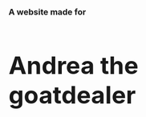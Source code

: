 <!DOCTYPE html>
<html>

<head>
	<meta charset="UTF-8">
	<title>🐐Andrea the goatdealer🐐</title>
	<link rel="stylesheet" href="styles.css">

</head>

<body>
	<div class="yes">
		<h3>A website made for</h3>
		<h1 style="font-size: xxx-large;">Andrea the goatdealer</h1>
		<style>
			* {
			  box-sizing: border-box;
			}
			
			body {
			  margin: 0;
			  font-family: Arial;
			}
			
			.header {
			  text-align: center;
			  padding: 32px;
			}
			
			.row {
			  display: -ms-flexbox; /* IE10 */
			  display: flex;
			  -ms-flex-wrap: wrap; /* IE10 */
			  flex-wrap: wrap;
			  padding: 0 4px;
			}
			
			/* Create four equal columns that sits next to each other */
			.column {
			  -ms-flex: 25%; /* IE10 */
			  flex: 25%;
			  max-width: 25%;
			  padding: 0 4px;
			}
			
			.column img {
			  margin-top: 8px;
			  vertical-align: middle;
			  width: 100%;
			}
			
			/* Responsive layout - makes a two column-layout instead of four columns */
			@media screen and (max-width: 800px) {
			  .column {
				-ms-flex: 50%;
				flex: 50%;
				max-width: 50%;
			  }
			}
			
			/* Responsive layout - makes the two columns stack on top of each other instead of next to each other */
			@media screen and (max-width: 600px) {
			  .column {
				-ms-flex: 100%;
				flex: 100%;
				max-width: 100%;
			  }
			}
			</style>
	</div>
	<br>
	<i style='color: white;'>ASDFGHJKLqwtjhagdfjahsdgfQWERTYUIO</i><a href="quiz.html" class="myButton">IQ test</a>
	<a href="Law.html" class="myButton">Law thing</a>
	<a href="usefull.html" class="myButton">Useful</a>
	<a href="bussiness.html" class="myButton">Business</a>
	<br>
	<br>
	<div class="row"> 
		<div class="column">
	<a target="_blank" href="36A5E29F-8019-48B2-B36B-31D22597208C.jpeg">
		<img src="36A5E29F-8019-48B2-B36B-31D22597208C.jpeg" alt="Forest">
		<a target="_blank" href="36A5E29F-8019-48B2-B36B-31D22597208C.jpeg">
			<img src="36A5E29F-8019-48B2-B36B-31D22597208C.jpeg" alt="Forest">	<a target="_blank" href="images/36A5E29F-8019-48B2-B36B-31D22597208C.jpeg">
				<img src="36A5E29F-8019-48B2-B36B-31D22597208C.jpeg" alt="Forest">	<a target="_blank" href="images/36A5E29F-8019-48B2-B36B-31D22597208C.jpeg">
					<img src="36A5E29F-8019-48B2-B36B-31D22597208C.jpeg" alt="Forest">	<a target="_blank" href="images/36A5E29F-8019-48B2-B36B-31D22597208C.jpeg">
						<img src="36A5E29F-8019-48B2-B36B-31D22597208C.jpeg" alt="Forest">	<a target="_blank" href="images/36A5E29F-8019-48B2-B36B-31D22597208C.jpeg">
							<img src="36A5E29F-8019-48B2-B36B-31D22597208C.jpeg" alt="Forest">	<a target="_blank" href="images/36A5E29F-8019-48B2-B36B-31D22597208C.jpeg">
								<img src="36A5E29F-8019-48B2-B36B-31D22597208C.jpeg" alt="Forest">	<a target="_blank" href="images/36A5E29F-8019-48B2-B36B-31D22597208C.jpeg">
									<img src="36A5E29F-8019-48B2-B36B-31D22597208C.jpeg" alt="Forest">	<a target="_blank" href="images/36A5E29F-8019-48B2-B36B-31D22597208C.jpeg">
										<img src="36A5E29F-8019-48B2-B36B-31D22597208C.jpeg" alt="Forest">	<a target="_blank" href="images/36A5E29F-8019-48B2-B36B-31D22597208C.jpeg">
											<img src="36A5E29F-8019-48B2-B36B-31D22597208C.jpeg" alt="Forest">	<a target="_blank" href="images/36A5E29F-8019-48B2-B36B-31D22597208C.jpeg">
												<img src="36A5E29F-8019-48B2-B36B-31D22597208C.jpeg" alt="Forest">	<a target="_blank" href="images/36A5E29F-8019-48B2-B36B-31D22597208C.jpeg">
													<img src="36A5E29F-8019-48B2-B36B-31D22597208C.jpeg" alt="Forest"><img src="images/36A5E29F-8019-48B2-B36B-31D22597208C.jpeg" alt="Forest">	<a target="_blank" href="images/36A5E29F-8019-48B2-B36B-31D22597208C.jpeg">
														<img src="36A5E29F-8019-48B2-B36B-31D22597208C.jpeg" alt="Forest">	<a target="_blank" href="images/36A5E29F-8019-48B2-B36B-31D22597208C.jpeg">
															<img src="36A5E29F-8019-48B2-B36B-31D22597208C.jpeg" alt="Forest">	<a target="_blank" href="images/36A5E29F-8019-48B2-B36B-31D22597208C.jpeg">
																<img src="36A5E29F-8019-48B2-B36B-31D22597208C.jpeg" alt="Forest">	<a target="_blank" href="images/36A5E29F-8019-48B2-B36B-31D22597208C.jpeg">
																	<img src="36A5E29F-8019-48B2-B36B-31D22597208C.jpeg" alt="Forest">	<a target="_blank" href="images/36A5E29F-8019-48B2-B36B-31D22597208C.jpeg">
																		<img src="36A5E29F-8019-48B2-B36B-31D22597208C.jpeg" alt="Forest">
																		<div class="column">
																			<a target="_blank" href="36A5E29F-8019-48B2-B36B-31D22597208C.jpeg">
																				<img src="36A5E29F-8019-48B2-B36B-31D22597208C.jpeg" alt="Forest">
																				<a target="_blank" href="36A5E29F-8019-48B2-B36B-31D22597208C.jpeg">
																					<img src="36A5E29F-8019-48B2-B36B-31D22597208C.jpeg" alt="Forest">	<a target="_blank" href="images/36A5E29F-8019-48B2-B36B-31D22597208C.jpeg">
																						<img src="36A5E29F-8019-48B2-B36B-31D22597208C.jpeg" alt="Forest">	<a target="_blank" href="images/36A5E29F-8019-48B2-B36B-31D22597208C.jpeg">
																							<img src="36A5E29F-8019-48B2-B36B-31D22597208C.jpeg" alt="Forest">	<a target="_blank" href="images/36A5E29F-8019-48B2-B36B-31D22597208C.jpeg">
																								<img src="36A5E29F-8019-48B2-B36B-31D22597208C.jpeg" alt="Forest">	<a target="_blank" href="images/36A5E29F-8019-48B2-B36B-31D22597208C.jpeg">
																									<img src="36A5E29F-8019-48B2-B36B-31D22597208C.jpeg" alt="Forest">	<a target="_blank" href="images/36A5E29F-8019-48B2-B36B-31D22597208C.jpeg">
																										<img src="36A5E29F-8019-48B2-B36B-31D22597208C.jpeg" alt="Forest">	<a target="_blank" href="images/36A5E29F-8019-48B2-B36B-31D22597208C.jpeg">
																											<img src="36A5E29F-8019-48B2-B36B-31D22597208C.jpeg" alt="Forest">	<a target="_blank" href="images/36A5E29F-8019-48B2-B36B-31D22597208C.jpeg">
																												<img src="36A5E29F-8019-48B2-B36B-31D22597208C.jpeg" alt="Forest">	<a target="_blank" href="images/36A5E29F-8019-48B2-B36B-31D22597208C.jpeg">
																													<img src="36A5E29F-8019-48B2-B36B-31D22597208C.jpeg" alt="Forest">	<a target="_blank" href="images/36A5E29F-8019-48B2-B36B-31D22597208C.jpeg">
																														<img src="36A5E29F-8019-48B2-B36B-31D22597208C.jpeg" alt="Forest">	<a target="_blank" href="images/36A5E29F-8019-48B2-B36B-31D22597208C.jpeg">
																															<img src="36A5E29F-8019-48B2-B36B-31D22597208C.jpeg" alt="Forest"><img src="images/36A5E29F-8019-48B2-B36B-31D22597208C.jpeg" alt="Forest">	<a target="_blank" href="images/36A5E29F-8019-48B2-B36B-31D22597208C.jpeg">
																																<img src="36A5E29F-8019-48B2-B36B-31D22597208C.jpeg" alt="Forest">	<a target="_blank" href="images/36A5E29F-8019-48B2-B36B-31D22597208C.jpeg">
																																	<img src="36A5E29F-8019-48B2-B36B-31D22597208C.jpeg" alt="Forest">	<a target="_blank" href="images/36A5E29F-8019-48B2-B36B-31D22597208C.jpeg">
																																		<img src="36A5E29F-8019-48B2-B36B-31D22597208C.jpeg" alt="Forest">	<a target="_blank" href="images/36A5E29F-8019-48B2-B36B-31D22597208C.jpeg">
																																			<img src="36A5E29F-8019-48B2-B36B-31D22597208C.jpeg" alt="Forest">	<a target="_blank" href="images/36A5E29F-8019-48B2-B36B-31D22597208C.jpeg">
																																				<img src="36A5E29F-8019-48B2-B36B-31D22597208C.jpeg" alt="Forest">
																			</div>		<div class="column">
																				<a target="_blank" href="36A5E29F-8019-48B2-B36B-31D22597208C.jpeg">
																					<img src="36A5E29F-8019-48B2-B36B-31D22597208C.jpeg" alt="Forest">
																					<a target="_blank" href="36A5E29F-8019-48B2-B36B-31D22597208C.jpeg">
																						<img src="36A5E29F-8019-48B2-B36B-31D22597208C.jpeg" alt="Forest">	<a target="_blank" href="images/36A5E29F-8019-48B2-B36B-31D22597208C.jpeg">
																							<img src="36A5E29F-8019-48B2-B36B-31D22597208C.jpeg" alt="Forest">	<a target="_blank" href="images/36A5E29F-8019-48B2-B36B-31D22597208C.jpeg">
																								<img src="36A5E29F-8019-48B2-B36B-31D22597208C.jpeg" alt="Forest">	<a target="_blank" href="images/36A5E29F-8019-48B2-B36B-31D22597208C.jpeg">
																									<img src="36A5E29F-8019-48B2-B36B-31D22597208C.jpeg" alt="Forest">	<a target="_blank" href="images/36A5E29F-8019-48B2-B36B-31D22597208C.jpeg">
																										<img src="36A5E29F-8019-48B2-B36B-31D22597208C.jpeg" alt="Forest">	<a target="_blank" href="images/36A5E29F-8019-48B2-B36B-31D22597208C.jpeg">
																											<img src="36A5E29F-8019-48B2-B36B-31D22597208C.jpeg" alt="Forest">	<a target="_blank" href="images/36A5E29F-8019-48B2-B36B-31D22597208C.jpeg">
																												<img src="36A5E29F-8019-48B2-B36B-31D22597208C.jpeg" alt="Forest">	<a target="_blank" href="images/36A5E29F-8019-48B2-B36B-31D22597208C.jpeg">
																													<img src="36A5E29F-8019-48B2-B36B-31D22597208C.jpeg" alt="Forest">	<a target="_blank" href="images/36A5E29F-8019-48B2-B36B-31D22597208C.jpeg">
																														<img src="36A5E29F-8019-48B2-B36B-31D22597208C.jpeg" alt="Forest">	<a target="_blank" href="images/36A5E29F-8019-48B2-B36B-31D22597208C.jpeg">
																															<img src="36A5E29F-8019-48B2-B36B-31D22597208C.jpeg" alt="Forest">	<a target="_blank" href="images/36A5E29F-8019-48B2-B36B-31D22597208C.jpeg">
																																<img src="36A5E29F-8019-48B2-B36B-31D22597208C.jpeg" alt="Forest"><img src="images/36A5E29F-8019-48B2-B36B-31D22597208C.jpeg" alt="Forest">	<a target="_blank" href="images/36A5E29F-8019-48B2-B36B-31D22597208C.jpeg">
																																	<img src="36A5E29F-8019-48B2-B36B-31D22597208C.jpeg" alt="Forest">	<a target="_blank" href="images/36A5E29F-8019-48B2-B36B-31D22597208C.jpeg">
																																		<img src="36A5E29F-8019-48B2-B36B-31D22597208C.jpeg" alt="Forest">	<a target="_blank" href="images/36A5E29F-8019-48B2-B36B-31D22597208C.jpeg">
																																			<img src="36A5E29F-8019-48B2-B36B-31D22597208C.jpeg" alt="Forest">	<a target="_blank" href="images/36A5E29F-8019-48B2-B36B-31D22597208C.jpeg">
																																				<img src="36A5E29F-8019-48B2-B36B-31D22597208C.jpeg" alt="Forest">	<a target="_blank" href="images/36A5E29F-8019-48B2-B36B-31D22597208C.jpeg">
																																					<img src="36A5E29F-8019-48B2-B36B-31D22597208C.jpeg" alt="Forest">
																				</div>		<div class="column">
																					<a target="_blank" href="36A5E29F-8019-48B2-B36B-31D22597208C.jpeg">
																						<img src="36A5E29F-8019-48B2-B36B-31D22597208C.jpeg" alt="Forest">
																						<a target="_blank" href="36A5E29F-8019-48B2-B36B-31D22597208C.jpeg">
																							<img src="36A5E29F-8019-48B2-B36B-31D22597208C.jpeg" alt="Forest">	<a target="_blank" href="images/36A5E29F-8019-48B2-B36B-31D22597208C.jpeg">
																								<img src="36A5E29F-8019-48B2-B36B-31D22597208C.jpeg" alt="Forest">	<a target="_blank" href="images/36A5E29F-8019-48B2-B36B-31D22597208C.jpeg">
																									<img src="36A5E29F-8019-48B2-B36B-31D22597208C.jpeg" alt="Forest">	<a target="_blank" href="images/36A5E29F-8019-48B2-B36B-31D22597208C.jpeg">
																										<img src="36A5E29F-8019-48B2-B36B-31D22597208C.jpeg" alt="Forest">	<a target="_blank" href="images/36A5E29F-8019-48B2-B36B-31D22597208C.jpeg">
																											<img src="36A5E29F-8019-48B2-B36B-31D22597208C.jpeg" alt="Forest">	<a target="_blank" href="images/36A5E29F-8019-48B2-B36B-31D22597208C.jpeg">
																												<img src="36A5E29F-8019-48B2-B36B-31D22597208C.jpeg" alt="Forest">	<a target="_blank" href="images/36A5E29F-8019-48B2-B36B-31D22597208C.jpeg">
																													<img src="36A5E29F-8019-48B2-B36B-31D22597208C.jpeg" alt="Forest">	<a target="_blank" href="images/36A5E29F-8019-48B2-B36B-31D22597208C.jpeg">
																														<img src="36A5E29F-8019-48B2-B36B-31D22597208C.jpeg" alt="Forest">	<a target="_blank" href="images/36A5E29F-8019-48B2-B36B-31D22597208C.jpeg">
																															<img src="36A5E29F-8019-48B2-B36B-31D22597208C.jpeg" alt="Forest">	<a target="_blank" href="images/36A5E29F-8019-48B2-B36B-31D22597208C.jpeg">
																																<img src="36A5E29F-8019-48B2-B36B-31D22597208C.jpeg" alt="Forest">	<a target="_blank" href="images/36A5E29F-8019-48B2-B36B-31D22597208C.jpeg">
																																	<img src="36A5E29F-8019-48B2-B36B-31D22597208C.jpeg" alt="Forest"><img src="images/36A5E29F-8019-48B2-B36B-31D22597208C.jpeg" alt="Forest">	<a target="_blank" href="images/36A5E29F-8019-48B2-B36B-31D22597208C.jpeg">
																																		<img src="36A5E29F-8019-48B2-B36B-31D22597208C.jpeg" alt="Forest">	<a target="_blank" href="images/36A5E29F-8019-48B2-B36B-31D22597208C.jpeg">
																																			<img src="36A5E29F-8019-48B2-B36B-31D22597208C.jpeg" alt="Forest">	<a target="_blank" href="images/36A5E29F-8019-48B2-B36B-31D22597208C.jpeg">
																																				<img src="36A5E29F-8019-48B2-B36B-31D22597208C.jpeg" alt="Forest">	<a target="_blank" href="images/36A5E29F-8019-48B2-B36B-31D22597208C.jpeg">
																																					<img src="36A5E29F-8019-48B2-B36B-31D22597208C.jpeg" alt="Forest">	<a target="_blank" href="images/36A5E29F-8019-48B2-B36B-31D22597208C.jpeg">
																																						<img src="36A5E29F-8019-48B2-B36B-31D22597208C.jpeg" alt="Forest">
																					
	</div>
	</div>

  
</a>
</body>
</html>

